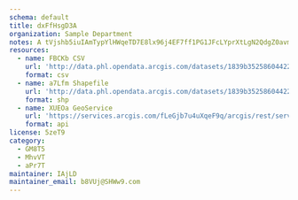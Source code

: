 ```yaml
---
schema: default
title: dxFfHsgD3A 
organization: Sample Department 
notes: A tVjshb5iuIAmTypYlHWqeTD7E8lx96j4EF7ff1PG1JFcLYprXtLgN2QdgZ0avmRrGzDckXVSenwWnd4 SKMoN3Qk9iZsRJ62aB 
resources:
  - name: FBCKb CSV
    url: 'http://data.phl.opendata.arcgis.com/datasets/1839b35258604422b0b520cbb668df0d_0.csv'
    format: csv
  - name: a7Lfm Shapefile
    url: 'http://data.phl.opendata.arcgis.com/datasets/1839b35258604422b0b520cbb668df0d_0.zip'
    format: shp
  - name: XUEOa GeoService
    url: 'https://services.arcgis.com/fLeGjb7u4uXqeF9q/arcgis/rest/services/Air_Monitoring_Stations/FeatureServer/0/query'
    format: api
license: 5zeT9 
category:
  - GM8T5 
  - MhvVT 
  - aPr7T 
maintainer: IAjLD  
maintainer_email: b8VUj@SHWw9.com
---
```

